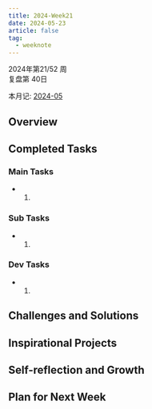 ```yaml
---
title: 2024-Week21
date: 2024-05-23
article: false
tag:
  - weeknote
---
```


2024年第21/52 周  
复盘第 40日

本月记: [2024-05](2024-05)

## Overview

## Completed Tasks
### Main Tasks
- 1.
### Sub Tasks
- 1. 
### Dev Tasks
- 1. 

## Challenges and Solutions

## Inspirational Projects

## Self-reflection and Growth

## Plan for Next Week
